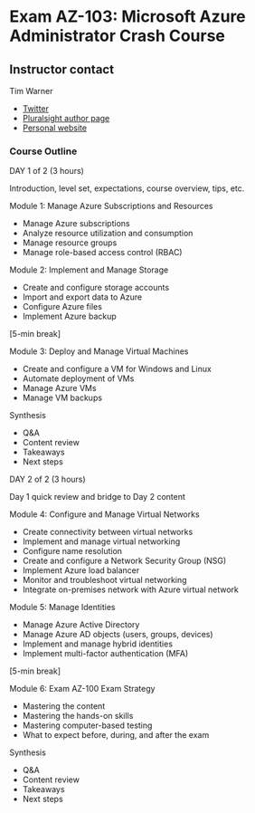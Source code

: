 
# Exam AZ-103: Microsoft Azure Administrator Crash Course

## Instructor contact

Tim Warner

* [Twitter](https://twitter.com/techtrainertim)
* [Pluralsight author page](https://www.pluralsight.com/authors/tim-warner)
* [Personal website](https://techtrainertim.com/)

### Course Outline

DAY 1 of 2 (3 hours)

Introduction, level set, expectations, course overview, tips, etc.

Module 1: Manage Azure Subscriptions and Resources

* Manage Azure subscriptions
* Analyze resource utilization and consumption
* Manage resource groups
* Manage role-based access control (RBAC)

Module 2: Implement and Manage Storage

* Create and configure storage accounts
* Import and export data to Azure
* Configure Azure files
* Implement Azure backup

[5-min break]

Module 3: Deploy and Manage Virtual Machines

* Create and configure a VM for Windows and Linux
* Automate deployment of VMs
* Manage Azure VMs
* Manage VM backups

Synthesis

* Q&A
* Content review
* Takeaways
* Next steps

DAY 2 of 2 (3 hours)

Day 1 quick review and bridge to Day 2 content

Module 4: Configure and Manage Virtual Networks

* Create connectivity between virtual networks
* Implement and manage virtual networking
* Configure name resolution
* Create and configure a Network Security Group (NSG)
* Implement Azure load balancer
* Monitor and troubleshoot virtual networking
* Integrate on-premises network with Azure virtual network

Module 5: Manage Identities

* Manage Azure Active Directory
* Manage Azure AD objects (users, groups, devices)
* Implement and manage hybrid identities
* Implement multi-factor authentication (MFA)

[5-min break]

Module 6: Exam AZ-100 Exam Strategy

* Mastering the content
* Mastering the hands-on skills
* Mastering computer-based testing
* What to expect before, during, and after the exam

Synthesis

* Q&A
* Content review
* Takeaways
* Next steps
